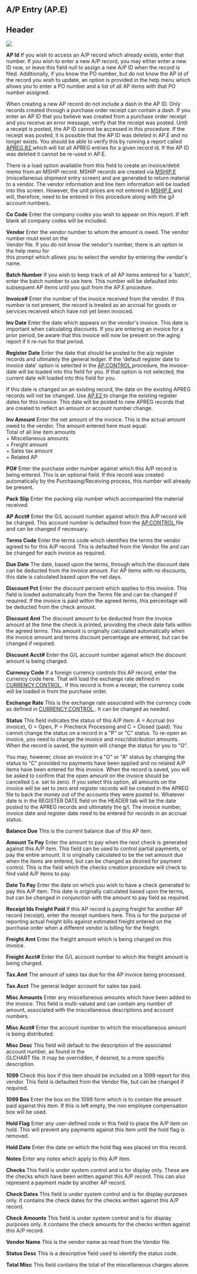 ##  A/P Entry (AP.E)

<PageHeader />

##  Header

![](./AP-E-1.jpg)

**AP Id** If you wish to access an A/P record which already exists, enter that
number. If you wish to enter a new A/P record, you may either enter a new ID
now, or leave this field null to assign a new A/P ID when the record is filed.
Additionally, if you know the PO number, but do not know the AP id of the
record you wish to update, an option is provided in the help menu which allows
you to enter a PO number and a list of all AP items with that PO number
assigned.  
  
  
When creating a new AP record do not include a dash in the AP ID. Only records created through a purchase order receipt can contain a dash. If you enter an AP ID that you believe was created from a purchase order receipt and you receive an error message, verify that the receipt was posted. Until a receipt is posted, the AP ID cannot be accessed in this procedure. If the receipt was posted, it is possible that the AP ID was deleted in AP.E and no longer exists. You should be able to verify this by running a report called [ APREG.R2 ](../../../../../rover/AP-OVERVIEW/AP-REPORT/APREG-R2/README.md) which will list all APREG entries for a given record id. If the AP ID was deleted it cannot be re-used in AP.E.   
  
There is a load option available from this field to create an invoice/debit memo from an MSHIP record. MSHIP records are created via [ MSHIP.E ](MSHIP-E/README.md) (miscellaneous shipment entry screen) and are generated to return material to a vendor. The vendor information and line item information will be loaded into this screen. However, the unit prices are not entered in [ MSHIP.E ](MSHIP-E/README.md) and will, therefore, need to be entered in this procedure along with the g/l account numbers.   
  
**Co Code** Enter the company codes you wish to appear on this report. If left
blank all company codes will be included.  
  
**Vendor** Enter the vendor number to whom the amount is owed. The vendor
number must exist on the  
Vendor file. If you do not know the vendor's number, there is an option in the
help menu for  
this prompt which allows you to select the vendor by entering the vendor's
name.  
  
**Batch Number** If you wish to keep track of all AP items entered for a
'batch', enter the batch number to use here. This number will be defaulted
into subsequent AP items until you quit from the AP.E procedure.  
  
**Invoice#** Enter the number of the invoice received from the vendor. If this
number is not present, the record is treated as an accrual for goods or
services received which have not yet been invoiced.  
  
**Inv Date** Enter the date which appears on the vendor's invoice. This date
is important when calculating discounts. If you are entering an invoice for a
prior period, be aware that this invoice will now be present on the aging
report if it re-run for that period.  
  
**Register Date** Enter the date that should be posted to the a/p register records and ultimately the general ledger. If the 'default register date to invoice date' option is selected in the [ AP.CONTROL ](../../AP-CONTROL/README.md) procedure, the invoice-date will be loaded into this field for you. If that option is not selected, the current date will loaded into this field for you.   
  
If this date is changed on an existing record, the date on the existing APREG records will not be changed. Use [ AP.E2 ](../../../../../rover/AP-OVERVIEW/AP-ENTRY/AP-E2/README.md) to change the existing register dates for this invoice. This date will be posted to new APREG records that are created to reflect an amount or account number change.   
  
**Inv Amount** Enter the net amount of the invoice. This is the actual amount
owed to the vendor. The amount entered here must equal:  
Total of all line item amounts  
\+ Miscellaneous amounts  
\+ Freight amount  
\+ Sales tax amount  
\+ Related AP  
  
**PO#** Enter the purchase order number against which this A/P record is being
entered. This is an optional field. If this record was created automatically
by the Purchasing/Receiving process, this number will already be present.  
  
**Pack Slip** Enter the packing slip number which accompanied the material
received.  
  
**AP Acct#** Enter the G/L account number against which this A/P record will be charged. This account number is defaulted from the [ AP.CONTROL ](../../AP-CONTROL/README.md) file and can be changed if necessary.   
  
**Terms Code** Enter the terms code which identifies the terms the vendor
agreed to for this A/P record. This is defaulted from the Vendor file and can
be changed for each invoice as required.  
  
**Due Date** The date, based upon the terms, through which the discount date
can be deducted from the invoice amount. For AP items with no discounts, this
date is calculated based upon the net days.  
  
**Discount Pct** Enter the discount percent which applies to this invoice.
This field is loaded automatically from the Terms file and can be changed if
required. If the invoice is paid within the agreed terms, this percentage will
be deducted from the check amount.  
  
**Discount Amt** The discount amount to be deducted from the invoice amount at
the time the check is printed, providing the check date falls within the
agreed terms. This amount is originally calculated automatically when the
invoice amount and terms discount percentage are entered, but can be changed
if required.  
  
**Discount Acct#** Enter the G/L account number against which the discount
amount is being charged.  
  
**Currency Code** If a foreign currency controls this AP record, enter the currency code here. That will load the exchange rate defined in [ CURRENCY.CONTROL ](CURRENCY-CONTROL/README.md) . If this record is from a receipt, the currency code will be loaded in from the purchase order.   
  
**Exchange Rate** This is the exchange rate associated with the currency code as defined in [ CURRENCY.CONTROL ](CURRENCY-CONTROL/README.md) . It can be changed as needed.   
  
**Status** This field indicates the status of this A/P item: A = Accrual (no
invoice), O = Open, P = Precheck Processing and C = Closed (paid). You cannot
change the status on a record in a "P" or "C" status. To re-open an invoice,
you need to change the invoice and misc/distribution amounts. When the record
is saved, the system will change the status for you to "O".  
  
You may, however, close an invoice in a "O" or "A" status by changing the
status to "C" provided no payments have been applied and no related A/P items
have been entered for this invoice. When the record is saved, you will be
asked to confirm that the open amount on the invoice should be cancelled (i.e.
set to zero). If you select this option, all amounts on the invoice will be
set to zero and register records will be created in the APREG file to back the
money out of the accounts they were posted to. Whatever date is in the
REGISTER DATE field on the HEADER tab will be the date posted to the APREG
records and ultimately the g/l. The invoice number, invoice date and register
date need to be entered for records in an accrual status.  
  
**Balance Due** This is the current balance due of this AP item.  
  
**Amount To Pay** Enter the amount to pay when the next check is generated
against this A/P item. This field can be used to control partial payments, or
pay the entire amount. It is originally calculated to be the net amount due
when the items are entered, but can be changed as desired for payment control.
This is the field which the checks creation procedure will check to find valid
A/P items to pay.  
  
**Date To Pay** Enter the date on which you wish to have a check generated to
pay this A/P item. This date is originally calculated based upon the terms,
but can be changed in conjunction with the amount to pay field as required.  
  
**Receipt Ids Freight Paid** If this AP record is paying freight for another
AP record (receipt), enter the receipt numbers here. This is for the purpose
of reporting actual freight bills against estimated freight entered on the
purchase order when a different vendor is billing for the freight.  
  
**Freight Amt** Enter the freight amount which is being charged on this
invoice.  
  
**Freight Acct#** Enter the G/L account number to which the freight amount is
being charged.  
  
**Tax.Amt** The amount of sales tax due for the AP invoice being processed.  
  
**Tax.Acct** The general ledger account for sales tax paid.  
  
**Misc Amounts** Enter any miscellaneous amounts which have been added to the
invoice. This field is multi-valued and can contain any number of amount,
associated with the miscellaneous descriptions and account numbers.  
  
**Misc Acct#** Enter the account number to which the miscellaneous amount is
being distributed.  
  
**Misc Desc** This field will default to the description of the associated
account number, as found in the  
GLCHART file. It may be overridden, if desired, to a more specific
description.  
  
**1099** Check this box if this item should be included on a 1099 report for
this vendor. This field is defaulted from the Vendor file, but can be changed
if required.  
  
**1099 Box** Enter the box on the 1099 form which is to contain the amount
paid against this item. If this is left empty, the non employee compensation
box will be used.  
  
**Hold Flag** Enter any user-defined code in this field to place the A/P item
on hold. This will prevent any payments against this item until the hold flag
is removed.  
  
**Hold Date** Enter the date on which the hold flag was placed on this record.  
  
**Notes** Enter any notes which apply to this A/P item.  
  
**Checks** This field is under system control and is for display only. These
are the checks which have been written against this A/P record. This can also
represent a payment made by another AP record.  
  
**Check Dates** This field is under system control and is for display purposes
only. It contains the check dates for the checks written against this A/P
record.  
  
**Check Amounts** This field is under system control and is for display
purposes only. It contains the check amounts for the checks written against
this A/P record.  
  
**Vendor Name** This is the vendor name as read from the Vendor file.  
  
**Status Desc** This is a descriptive field used to identify the status code.  
  
**Total Misc** This field contains the total of the miscellaneous charges
above.  
  
  
<badge text= "Version 8.10.57" vertical="middle" />

<PageFooter />